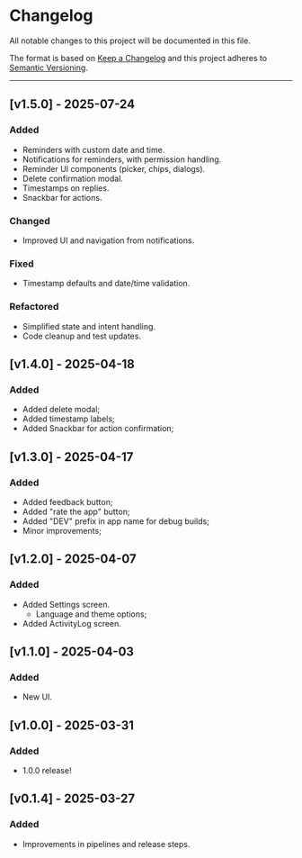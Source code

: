 # Changelog

All notable changes to this project will be documented in this file.

The format is based on [Keep a Changelog](https://keepachangelog.com/en/1.0.0/) and this project adheres to [Semantic Versioning](https://semver.org/).

---

## [v1.5.0] - 2025-07-24

### Added
- Reminders with custom date and time.
- Notifications for reminders, with permission handling.
- Reminder UI components (picker, chips, dialogs).
- Delete confirmation modal.
- Timestamps on replies.
- Snackbar for actions.

### Changed
- Improved UI and navigation from notifications.

### Fixed
- Timestamp defaults and date/time validation.

### Refactored
- Simplified state and intent handling.
- Code cleanup and test updates.

## [v1.4.0] - 2025-04-18

### Added
- Added delete modal;
- Added timestamp labels;
- Added Snackbar for action confirmation;

## [v1.3.0] - 2025-04-17

### Added
- Added feedback button;
- Added "rate the app" button;
- Added "DEV" prefix in app name for debug builds;
- Minor improvements;

## [v1.2.0] - 2025-04-07

### Added
- Added Settings screen.
  - Language and theme options;
- Added ActivityLog screen.

## [v1.1.0] - 2025-04-03

### Added
- New UI. 

## [v1.0.0] - 2025-03-31

### Added
- 1.0.0 release!

## [v0.1.4] - 2025-03-27

### Added
- Improvements in pipelines and release steps. 
